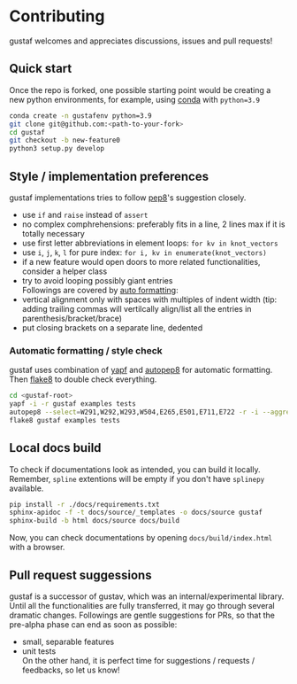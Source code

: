 # Contributing
gustaf welcomes and appreciates discussions, issues and pull requests!

## Quick start
Once the repo is forked, one possible starting point would be creating a new python environments, for example, using [conda](https://docs.conda.io/en/latest/miniconda.html) with `python=3.9`
```bash
conda create -n gustafenv python=3.9
git clone git@github.com:<path-to-your-fork>
cd gustaf
git checkout -b new-feature0
python3 setup.py develop
```

## Style / implementation preferences
gustaf implementations tries to follow [pep8](pep8.org)'s suggestion closely.
- use `if` and `raise` instead of `assert`
- no complex comphrehensions: preferably fits in a line, 2 lines max if it is totally necessary
- use first letter abbreviations in element loops:  `for kv in knot_vectors`
- use `i`, `j`, `k`, `l` for pure index: `for i, kv in enumerate(knot_vectors)`
- if a new feature would open doors to more related functionalities, consider a helper class
- try to avoid looping possibly giant entries  
Followings are covered by [auto formatting](https://github.com/tataratat/gustaf/blob/main/CONTRIBUTING.md#automatic-formatting--style-check):
- vertical alignment only with spaces with multiples of indent width (tip: adding trailing commas will vertilcally align/list all the entries in parenthesis/bracket/brace)
- put closing brackets on a separate line, dedented



### Automatic formatting / style check
gustaf uses combination of [yapf](https://github.com/google/yapf) and [autopep8](https://github.com/hhatto/autopep8) for automatic formatting. Then [flake8](https://github.com/pycqa/flake8) to double check everything.
```bash
cd <gustaf-root>
yapf -i -r gustaf examples tests 
autopep8 --select=W291,W292,W293,W504,E265,E501,E711,E722 -r -i --aggressive gustaf examples tests
flake8 gustaf examples tests
```

## Local docs build
To check if documentations look as intended, you can build it locally.
Remember, `spline` extentions will be empty if you don't have `splinepy` available.
```bash
pip install -r ./docs/requirements.txt
sphinx-apidoc -f -t docs/source/_templates -o docs/source gustaf
sphinx-build -b html docs/source docs/build
```
Now, you can check documentations by opening `docs/build/index.html` with a browser.


## Pull request suggessions
gustaf is a successor of gustav, which was an internal/experimental library.
Until all the functionalities are fully transferred, it may go through several dramatic changes.
Followings are gentle suggestions for PRs, so that the pre-alpha phase can end as soon as possible:
- small, separable features
- unit tests  
On the other hand, it is perfect time for suggestions / requests / feedbacks, so let us know!
